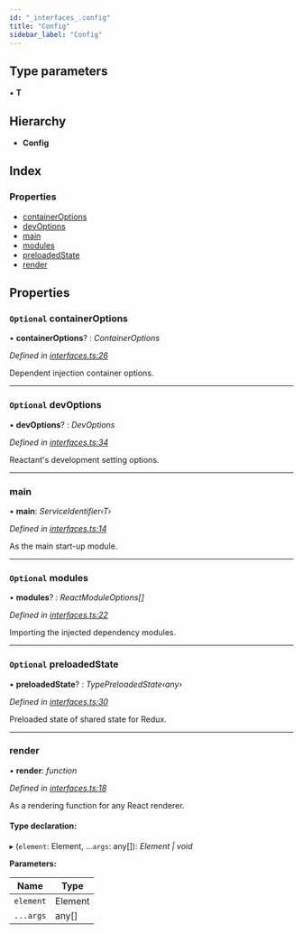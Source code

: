 ```yaml
---
id: "_interfaces_.config"
title: "Config"
sidebar_label: "Config"
---
```


## Type parameters

▪ **T**

## Hierarchy

* **Config**

## Index

### Properties

* [containerOptions](_interfaces_.config.md#optional-containeroptions)
* [devOptions](_interfaces_.config.md#optional-devoptions)
* [main](_interfaces_.config.md#main)
* [modules](_interfaces_.config.md#optional-modules)
* [preloadedState](_interfaces_.config.md#optional-preloadedstate)
* [render](_interfaces_.config.md#render)

## Properties

### `Optional` containerOptions

• **containerOptions**? : *ContainerOptions*

*Defined in [interfaces.ts:26](https://github.com/unadlib/reactant/blob/990bad3/packages/reactant/src/interfaces.ts#L26)*

Dependent injection container options.

___

### `Optional` devOptions

• **devOptions**? : *DevOptions*

*Defined in [interfaces.ts:34](https://github.com/unadlib/reactant/blob/990bad3/packages/reactant/src/interfaces.ts#L34)*

Reactant's development setting options.

___

###  main

• **main**: *ServiceIdentifier‹T›*

*Defined in [interfaces.ts:14](https://github.com/unadlib/reactant/blob/990bad3/packages/reactant/src/interfaces.ts#L14)*

As the main start-up module.

___

### `Optional` modules

• **modules**? : *ReactModuleOptions[]*

*Defined in [interfaces.ts:22](https://github.com/unadlib/reactant/blob/990bad3/packages/reactant/src/interfaces.ts#L22)*

Importing the injected dependency modules.

___

### `Optional` preloadedState

• **preloadedState**? : *TypePreloadedState‹any›*

*Defined in [interfaces.ts:30](https://github.com/unadlib/reactant/blob/990bad3/packages/reactant/src/interfaces.ts#L30)*

Preloaded state of shared state for Redux.

___

###  render

• **render**: *function*

*Defined in [interfaces.ts:18](https://github.com/unadlib/reactant/blob/990bad3/packages/reactant/src/interfaces.ts#L18)*

As a rendering function for any React renderer.

#### Type declaration:

▸ (`element`: Element, ...`args`: any[]): *Element | void*

**Parameters:**

Name | Type |
------ | ------ |
`element` | Element |
`...args` | any[] |
